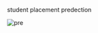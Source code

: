 student placement predection

![pre](https://github.com/user-attachments/assets/9e60fef7-caf6-44f1-b658-f4a7c53a948e)
